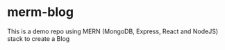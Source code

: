 # merm-blog

This is a demo repo using MERN (MongoDB, Express, React and NodeJS) stack to create a Blog
